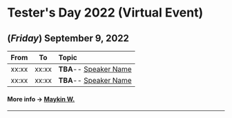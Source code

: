 # Tester's Day 2022 (Virtual Event)

## **(*Friday*) September 9, 2022**

| From    |    To    |  Topic                                                |
|:-------:|:--------:|:------------------------------------------------------|
| xx:xx   |  xx:xx   | <b>TBA</b>-- [Speaker Name](https://fb.me/#)          |
| xx:xx   |  xx:xx   | <b>TBA</b>-- [Speaker Name](https://fb.me/#)          |

#### More info -> [Maykin W.](https://line.me/R/ti/p/%40maykin)

---